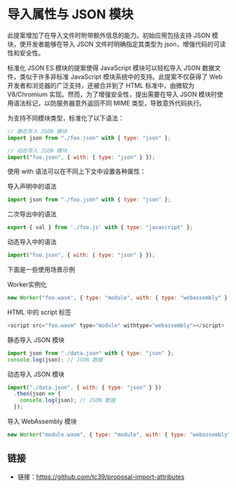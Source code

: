 # 导入属性与 JSON 模块

此提案增加了在导入文件时附带额外信息的能力。初始应用包括支持 JSON 模块，使开发者能够在导入 JSON 文件时明确指定其类型为 json，增强代码的可读性和安全性。

标准化 JSON ES 模块的提案使得 JavaScript 模块可以轻松导入 JSON 数据文件，类似于许多非标准 JavaScript 模块系统中的支持。此提案不仅获得了 Web 开发者和浏览器的广泛支持，还被合并到了 HTML 标准中，由微软为 V8/Chromium 实现。然而，为了增强安全性，提出需要在导入 JSON 模块时使用语法标记，以防服务器意外返回不同 MIME 类型，导致意外代码执行。

为支持不同模块类型，标准化了以下语法：

```js
// 静态导入 JSON 模块
import json from "./foo.json" with { type: "json" };

// 动态导入 JSON 模块
import("foo.json", { with: { type: "json" } });
```

使用 with 语法可以在不同上下文中设置各种属性：

导入声明中的语法
```js
import json from "./foo.json" with { type: "json" };
```

二次导出中的语法
```js
export { val } from './foo.js' with { type: "javascript" };
```

动态导入中的语法
```js
import("foo.json", { with: { type: "json" } });
```

下面是一些使用场景示例

Worker实例化
```js
new Worker("foo.wasm", { type: "module", with: { type: "webassembly" } });
```

HTML 中的 script 标签
```js
<script src="foo.wasm" type="module" withtype="webassembly"></script>
```

静态导入 JSON 模块
```js
import json from "./data.json" with { type: "json" };
console.log(json); // JSON 数据
```

动态导入 JSON 模块
```js
import("./data.json", { with: { type: "json" } })
  .then(json => {
    console.log(json); // JSON 数据
  });
```

导入 WebAssembly 模块
```js
new Worker("module.wasm", { type: "module", with: { type: "webassembly" } });
```

## 链接

- 链接：https://github.com/tc39/proposal-import-attributes

